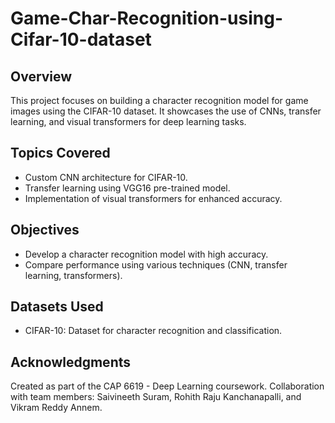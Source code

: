 # Game-Char-Recognition-using-Cifar-10-dataset
## Overview
This project focuses on building a character recognition model for game images using the CIFAR-10 dataset. It showcases the use of CNNs, transfer learning, and visual transformers for deep learning tasks.

## Topics Covered
- Custom CNN architecture for CIFAR-10.
- Transfer learning using VGG16 pre-trained model.
- Implementation of visual transformers for enhanced accuracy.

## Objectives
- Develop a character recognition model with high accuracy.
- Compare performance using various techniques (CNN, transfer learning, transformers).

## Datasets Used
- CIFAR-10: Dataset for character recognition and classification.

## Acknowledgments
Created as part of the CAP 6619 - Deep Learning coursework. Collaboration with team members: Saivineeth Suram, Rohith Raju Kanchanapalli, and Vikram Reddy Annem.

